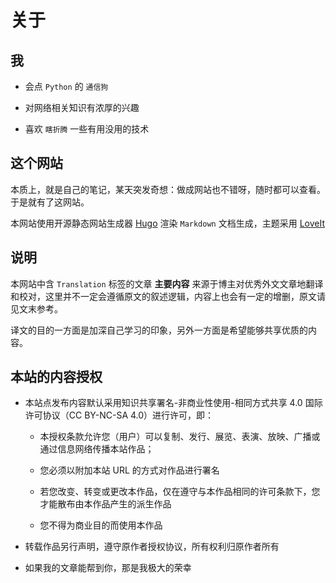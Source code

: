 # 关于


## 我

- 会点 `Python` 的 `通信狗`

- 对网络相关知识有浓厚的兴趣

- 喜欢 `瞎折腾` 一些有用没用的技术

## 这个网站

本质上，就是自己的笔记，某天突发奇想：做成网站也不错呀，随时都可以查看。于是就有了这网站。

本网站使用开源静态网站生成器 [Hugo](https://gohugo.io/) 渲染 `Markdown` 文档生成，主题采用 [LoveIt](https://github.com/dillonzq/LoveIt)

## 说明

本网站中含 `Translation` 标签的文章 **主要内容** 来源于博主对优秀外文文章地翻译和校对，这里并不一定会遵循原文的叙述逻辑，内容上也会有一定的增删，原文请见文末参考。

译文的目的一方面是加深自己学习的印象，另外一方面是希望能够共享优质的内容。

## 本站的内容授权

- 本站点发布内容默认采用知识共享署名-非商业性使用-相同方式共享 4.0 国际许可协议（CC BY-NC-SA 4.0）进行许可，即：

  - 本授权条款允许您（用户）可以复制、发行、展览、表演、放映、广播或通过信息网络传播本站作品；

  - 您必须以附加本站 URL 的方式对作品进行署名

  - 若您改变、转变或更改本作品，仅在遵守与本作品相同的许可条款下，您才能散布由本作品产生的派生作品

  - 您不得为商业目的而使用本作品

- 转载作品另行声明，遵守原作者授权协议，所有权利归原作者所有

- 如果我的文章能帮到你，那是我极大的荣幸



